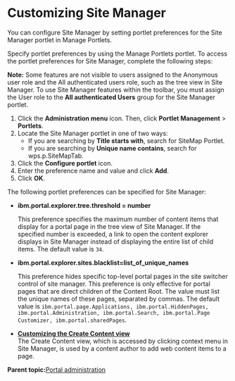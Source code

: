 # Customizing Site Manager

You can configure Site Manager by setting portlet preferences for the Site Manager portlet in Manage Portlets.

Specify portlet preferences by using the Manage Portlets portlet. To access the portlet preferences for Site Manager, complete the following steps:

**Note:** Some features are not visible to users assigned to the Anonymous user role and the All authenticated users role, such as the tree view in Site Manager. To use Site Manager features within the toolbar, you must assign the User role to the **All authenticated Users** group for the Site Manager portlet.

1.  Click the **Administration menu** icon. Then, click **Portlet Management** \> **Portlets**.
2.  Locate the Site Manager portlet in one of two ways:
    -   If you are searching by **Title starts with**, search for SiteMap Portlet.
    -   If you are searching by **Unique name contains**, search for wps.p.SiteMapTab.
3.  Click the **Configure portlet** icon.
4.  Enter the preference name and value and click **Add**.
5.  Click **OK**.

The following portlet preferences can be specified for Site Manager:

-   **ibm.portal.explorer.tree.threshold = number**

    This preference specifies the maximum number of content items that display for a portal page in the tree view of Site Manager. If the specified number is exceeded, a link to open the content explorer displays in Site Manager instead of displaying the entire list of child items. The default value is `34`.

-   **ibm.portal.explorer.sites.blacklist=list\_of\_unique\_names**

    This preference hides specific top-level portal pages in the site switcher control of site manager. This preference is only effective for portal pages that are direct children of the Content Root. The value must list the unique names of these pages, separated by commas. The default value is `ibm.portal.page.Applications, ibm.portal.HiddenPages, ibm.portal.Administration, ibm.portal.Search, ibm.portal.Page Customizer, ibm.portal.sharedPages`.


-   **[Customizing the Create Content view](../admin-system/epc_custom_create_content.md)**  
The Create Content view, which is accessed by clicking context menu in Site Manager, is used by a content author to add web content items to a page.

**Parent topic:**[Portal administration](../practitioner_studio/administration.md)

